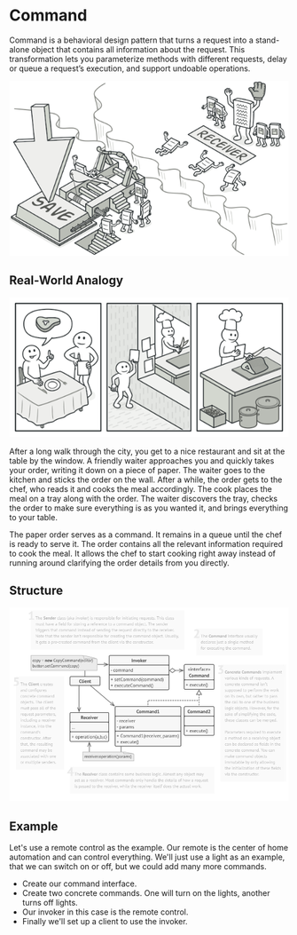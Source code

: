 # Command
Command is a behavioral design pattern that turns a request into a stand-alone object that contains all information about the request. This transformation lets you parameterize methods with different requests, delay or queue a request’s execution, and support undoable operations.

![Command](https://github.com/CristelhM/Testing/blob/marines-command/resources/command.png)

## Real-World Analogy
![Real World](https://github.com/CristelhM/Testing/blob/marines-command/resources/command-comic-1.png)

After a long walk through the city, you get to a nice restaurant and sit at the table by the window. A friendly waiter approaches you and quickly takes your order, writing it down on a piece of paper. The waiter goes to the kitchen and sticks the order on the wall. After a while, the order gets to the chef, who reads it and cooks the meal accordingly. The cook places the meal on a tray along with the order. The waiter discovers the tray, checks the order to make sure everything is as you wanted it, and brings everything to your table.

The paper order serves as a command. It remains in a queue until the chef is ready to serve it. The order contains all the relevant information required to cook the meal. It allows the chef to start cooking right away instead of running around clarifying the order details from you directly.

## Structure
![Structure](https://github.com/CristelhM/Testing/blob/marines-command/resources/command_structure.png)

## Example
Let's use a remote control as the example. Our remote is the center of home automation and can control everything. We'll just use a light as an example, that we can switch on or off, but we could add many more commands.

* Create our command interface.
* Create two concrete commands. One will turn on the lights, another turns off lights.
* Our invoker in this case is the remote control.
* Finally we'll set up a client to use the invoker.
